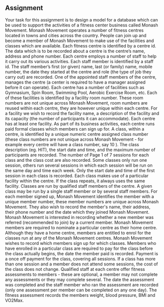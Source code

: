 ## Assignment

Your task for this assignment is to design a model for a database which can be used to
support the activities of a fitness center business called Monash Movement.
Monash Movement operates a number of fitness centres located in towns and cities
across the country. People can join up and become a member of Monash Movement to
make use of the facilities and classes which are available.
Each fitness centre is identified by a centre id. The data which is to be recorded about a
centre is the centre’s name, address and phone number. Each centre employs a number
of staff to help it carry out its various activities. Each staff member is identified by a staff id.
The staff member’s first (or given) name, last (or family) name, mobile number, the date
they started at the centre and role (the type of job they carry out) are recorded. One of the
appointed staff members of the centre, manages the centre (a center is required to have a
manager assigned before it can operate).
Each centre has a number of facilities such as Gymnasium, Spin Room, Swimming Pool,
Aerobic Exercise Room, etc. Each of these facilities is identified by a facility room number.
These room numbers are not unique across Monash Movement, room numbers are
reused within each centre, they are however unique within each centre. For a facility we
wish to record the facility name, a description of the facility and its capacity (the number of
participants it can accommodate). Each centre has at least one facility.
As part of its business activities, each centre runs paid formal classes which members can
sign up for. A class, within a centre, is identified by a unique numeric centre assigned class
number (these class numbers are not unique across Monash Movement - for example
every centre will have a class number, say 10 ). The class description (eg. HIT), the start
date and time, and the maximum number of participants are recorded. The number of
Page 1 of 7
sessions for each class and the class cost are also recorded. Some classes only run one
session, others run several sessions in which each session will be run on the same day
and time each week. Only the start date and time of the first session in each class is
recorded. Each class makes use of a particular facility within the centre. If the class
repeats, it always uses the same facility. Classes are run by qualified staff members of the
centre. A given class may be run by a single staff member or by several staff members.
For each member signed up, Monash Movement identifies the member with a unique
member number, these member numbers are unique across Monash Movement. They
also wish to record the member's name, their address, their phone number and the date
which they joined Monash Movement. Monash Movement is interested in recording
whether a new member was referred (recommended to join) by a current member. Monash
Movement members are required to nominate a particular centre as their home centre.
Although they have a home centre, members are entitled to enrol for the classes run at
any of the Monash Movement centres.
Monash Movement wishes to record which members sign up for which classes. Members
who have enrolled in a particular class are required to pay for the class before the class
actually begins, the date the member paid is recorded. Payment is a once off payment for
the class, covering all sessions. If a class has more than one session and a member does
not attend some sessions, the cost of the class does not change.
Qualified staff at each centre offer fitness assessments to members - these are optional, a
member may not complete any assessments or they may complete several. The date the
assessment was completed and the staff member who ran the assessment are recorded
(only one assessment per member can be completed on any one day). The fitness
assessment records the members weight, blood pressure, BMI and VO2Max.

